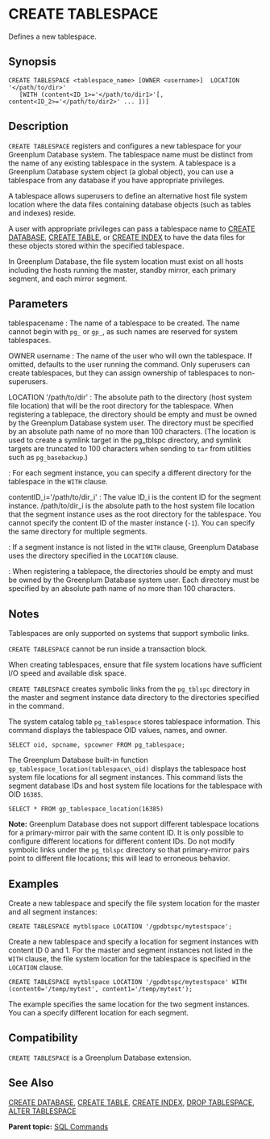 # CREATE TABLESPACE 

Defines a new tablespace.

## <a id="section2"></a>Synopsis 

``` {#sql_command_synopsis}
CREATE TABLESPACE <tablespace_name> [OWNER <username>]  LOCATION '</path/to/dir>' 
   [WITH (content<ID_1>='</path/to/dir1>'[, content<ID_2>='</path/to/dir2>' ... ])]
```

## <a id="section3"></a>Description 

`CREATE TABLESPACE` registers and configures a new tablespace for your Greenplum Database system. The tablespace name must be distinct from the name of any existing tablespace in the system. A tablespace is a Greenplum Database system object \(a global object\), you can use a tablespace from any database if you have appropriate privileges.

A tablespace allows superusers to define an alternative host file system location where the data files containing database objects \(such as tables and indexes\) reside.

A user with appropriate privileges can pass a tablespace name to [CREATE DATABASE](CREATE_DATABASE.html), [CREATE TABLE](CREATE_TABLE.html), or [CREATE INDEX](CREATE_INDEX.html) to have the data files for these objects stored within the specified tablespace.

In Greenplum Database, the file system location must exist on all hosts including the hosts running the master, standby mirror, each primary segment, and each mirror segment.

## <a id="section4"></a>Parameters 

tablespacename
:   The name of a tablespace to be created. The name cannot begin with `pg_` or `gp_`, as such names are reserved for system tablespaces.

OWNER username
:   The name of the user who will own the tablespace. If omitted, defaults to the user running the command. Only superusers can create tablespaces, but they can assign ownership of tablespaces to non-superusers.

LOCATION '/path/to/dir'
:   The absolute path to the directory \(host system file location\) that will be the root directory for the tablespace. When registering a tablepace, the directory should be empty and must be owned by the Greenplum Database system user. The directory must be specified by an absolute path name of no more than 100 characters. \(The location is used to create a symlink target in the pg\_tblspc directory, and symlink targets are truncated to 100 characters when sending to `tar` from utilities such as `pg_basebackup`.\)

:   For each segment instance, you can specify a different directory for the tablespace in the `WITH` clause.

contentID\_i='/path/to/dir\_i'
:   The value ID\_i is the content ID for the segment instance. /path/to/dir\_i is the absolute path to the host system file location that the segment instance uses as the root directory for the tablespace. You cannot specify the content ID of the master instance \(`-1`\). You can specify the same directory for multiple segments.

:   If a segment instance is not listed in the `WITH` clause, Greenplum Database uses the directory specified in the `LOCATION` clause.

:   When registering a tablepace, the directories should be empty and must be owned by the Greenplum Database system user. Each directory must be specified by an absolute path name of no more than 100 characters.

## <a id="section5"></a>Notes 

Tablespaces are only supported on systems that support symbolic links.

`CREATE TABLESPACE` cannot be run inside a transaction block.

When creating tablespaces, ensure that file system locations have sufficient I/O speed and available disk space.

`CREATE TABLESPACE` creates symbolic links from the `pg_tblspc` directory in the master and segment instance data directory to the directories specified in the command.

The system catalog table `pg_tablespace` stores tablespace information. This command displays the tablespace OID values, names, and owner.

```
SELECT oid, spcname, spcowner FROM pg_tablespace;
```

The Greenplum Database built-in function `gp_tablespace_location(tablespace\_oid)` displays the tablespace host system file locations for all segment instances. This command lists the segment database IDs and host system file locations for the tablespace with OID `16385`.

```
SELECT * FROM gp_tablespace_location(16385) 
```

**Note:** Greenplum Database does not support different tablespace locations for a primary-mirror pair with the same content ID. It is only possible to configure different locations for different content IDs. Do not modify symbolic links under the `pg_tblspc` directory so that primary-mirror pairs point to different file locations; this will lead to erroneous behavior.

## <a id="section6"></a>Examples 

Create a new tablespace and specify the file system location for the master and all segment instances:

```
CREATE TABLESPACE mytblspace LOCATION '/gpdbtspc/mytestspace';
```

Create a new tablespace and specify a location for segment instances with content ID 0 and 1. For the master and segment instances not listed in the `WITH` clause, the file system location for the tablespace is specified in the `LOCATION` clause.

```
CREATE TABLESPACE mytblspace LOCATION '/gpdbtspc/mytestspace' WITH (content0='/temp/mytest', content1='/temp/mytest');
```

The example specifies the same location for the two segment instances. You can a specify different location for each segment.

## <a id="section7"></a>Compatibility 

`CREATE TABLESPACE` is a Greenplum Database extension.

## <a id="section8"></a>See Also 

[CREATE DATABASE](CREATE_DATABASE.html), [CREATE TABLE](CREATE_TABLE.html), [CREATE INDEX](CREATE_INDEX.html), [DROP TABLESPACE](DROP_TABLESPACE.html), [ALTER TABLESPACE](ALTER_TABLESPACE.html)

**Parent topic:** [SQL Commands](../sql_commands/sql_ref.html)

